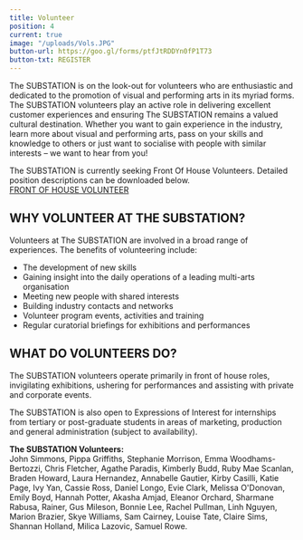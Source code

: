 ```yaml
---
title: Volunteer
position: 4
current: true
image: "/uploads/Vols.JPG"
button-url: https://goo.gl/forms/ptfJtRDDYn0fP1T73
button-txt: REGISTER
---
```


The SUBSTATION is on the look-out for volunteers who are enthusiastic and dedicated to the promotion of visual and performing arts in its myriad forms. The SUBSTATION volunteers play an active role in delivering excellent customer experiences and ensuring The SUBSTATION remains a valued cultural destination. Whether you want to gain experience in the industry, learn more about visual and performing arts, pass on your skills and knowledge to others or just want to socialise with people with similar interests – we want to hear from you!

The SUBSTATION is currently seeking Front Of House Volunteers.
Detailed position descriptions can be downloaded below.<br>
[FRONT OF HOUSE VOLUNTEER](/uploads/Front%20of%20House%20Volunteer%20Position%20Description.pdf)

## WHY VOLUNTEER AT THE SUBSTATION?

Volunteers at The SUBSTATION are involved in a broad range of experiences. The benefits of volunteering include:

- The development of new skills
- Gaining insight into the daily operations of a leading multi-arts organisation
- Meeting new people with shared interests
- Building industry contacts and networks
- Volunteer program events, activities and training
- Regular curatorial briefings for exhibitions and performances

## WHAT DO VOLUNTEERS DO?

The SUBSTATION volunteers operate primarily in front of house roles, invigilating exhibitions, ushering for performances and assisting with private and corporate events.

The SUBSTATION is also open to Expressions of Interest for internships from tertiary or post-graduate students in areas of marketing, production and general administration (subject to availability).


**The SUBSTATION Volunteers:** <br>
John Simmons, Pippa Griffiths, Stephanie Morrison, Emma Woodhams-Bertozzi, Chris Fletcher, Agathe Paradis, Kimberly Budd, Ruby Mae Scanlan, Braden Howard, Laura Hernandez, Annabelle Gautier, Kirby Casilli, Katie Page, Ivy Yan, Cassie Ross, Daniel Longo, Evie Clark, Melissa O'Donovan, Emily Boyd, Hannah Potter, Akasha Amjad, Eleanor Orchard, Sharmane Rabusa, Rainer, Gus Mileson, Bonnie Lee, Rachel Pullman, Linh Nguyen, Marion Brazier, Skye Williams, Sam Cairney, Louise Tate, Claire Sims, Shannan Holland, Milica Lazovic, Samuel Rowe.